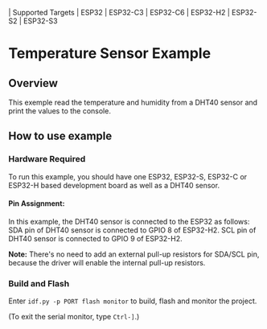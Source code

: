 | Supported Targets | ESP32 | ESP32-C3 | ESP32-C6 | ESP32-H2 | ESP32-S2 | ESP32-S3

# Temperature Sensor Example

## Overview

This exemple read the temperature and humidity from a DHT40 sensor and print the values to the console.

## How to use example

### Hardware Required

To run this example, you should have one ESP32, ESP32-S, ESP32-C or ESP32-H based development board as well as a DHT40 sensor. 

#### Pin Assignment:

In this example, the DHT40 sensor is connected to the ESP32 as follows:
    SDA pin of DHT40 sensor is connected to GPIO 8 of ESP32-H2.
    SCL pin of DHT40 sensor is connected to GPIO 9 of ESP32-H2.

**Note:** There's no need to add an external pull-up resistors for SDA/SCL pin, because the driver will enable the internal pull-up resistors.

### Build and Flash

Enter `idf.py -p PORT flash monitor` to build, flash and monitor the project.

(To exit the serial monitor, type ``Ctrl-]``.)
